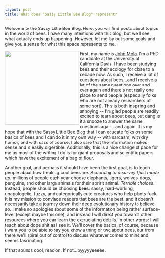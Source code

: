```yaml
---
layout: post
title: What does "Sassy Little Bee Blog" represent?
---
```


Welcome to the Sassy Little Bee Blog. Here, you will find posts about topics in the world of bees. I have many intentions with this blog, but we'll see what actually ends up happening. However, let me lay out some goals and give you a sense for what this space represents to me. 

<img align="left" height="240" src="../img/EAlvey_MolaSketch2014.png">

First, my name is [John Mola](http://johnmola.com). I'm a PhD candidate at the University of California Davis. I have been studying bees and their ecology for close to a decade now. As such, I receive a lot of questions about bees...and I receive a lot of the same questions over and over again and there's not really one place to send people (especially folks who are not already researchers of some sort). This is both inspiring and annoying -- I'm glad people are readily excited to learn about bees, but dang is it a snooze to answer the same questions again...and again. It is my hope that with the Sassy Little Bee Blog that I can educate folks on some basics of bees and I can do it in my own way -- with sarcasm, with dry humor, and with sass of course. I also care that the information makes sense and is easily digestible. Additionally, this is a nice change of pace for me as most of the writing I do is for grant proposals and scientific papers which have the excitement of a bag of flour. 

Another goal, and perhaps it should have been the first goal, is to teach people about how freaking cool bees are. *According to a survey I just made up*, millions of people each year choose elephants, tigers, wolves, dogs, penguins, and other large animals for their spririt animal. *Terrible choices*. Instead, people should be choosing **bees**: sassy, hard-working, unapologetic, fuzzy, and categorically cute creatures who help plants fuck. It is my mission to convince readers that bees are the best, and it doesn't necessarily take a journey down their deep evolutionary history to believe so. I make no apologies about some of the information being rather surface-level (except maybe this one), and instead I will direct you towards other resources where you can learn the excruciating details. In other words: I will teach about dope shit as I see it. We'll cover the basics, of course, because I want you to be able to say you know a thing or two about bees, but from there we'll spiral out of control to discuss whatever comes to mind and seems fascinating. 

If that sounds cool, read on. If not...byyyyyeeeee. 



